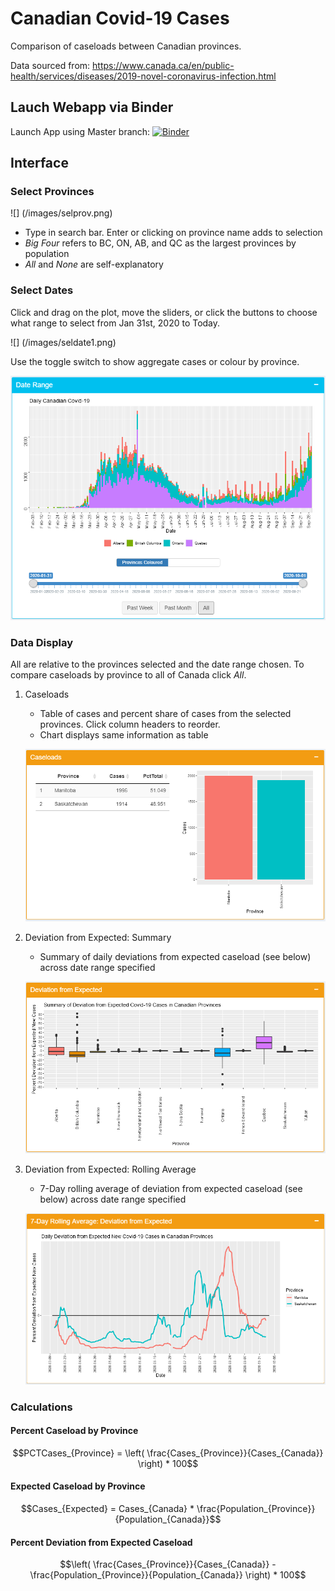
# Canadian Covid-19 Cases

Comparison of caseloads between Canadian provinces.

Data sourced from: https://www.canada.ca/en/public-health/services/diseases/2019-novel-coronavirus-infection.html

## Lauch Webapp via Binder

Launch App using Master branch: [![Binder](https://mybinder.org/badge_logo.svg)](https://mybinder.org/v2/gh/TheZetner/cases/master?urlpath=shiny/inst/app/)

## Interface

### Select Provinces

![] (/images/selprov.png)

* Type in search bar. Enter or clicking on province name adds to selection
* _Big Four_ refers to BC, ON, AB, and QC as the largest provinces by population 
* _All_ and _None_ are self-explanatory

### Select Dates

Click and drag on the plot, move the sliders, or click the buttons to choose what range to select from Jan 31st, 2020 to Today.

![] (/images/seldate1.png)

Use the toggle switch to show aggregate cases or colour by province. 

![](/images/seldate2.png)

### Data Display

All are relative to the provinces selected and the date range chosen. To compare caseloads by province to all of Canada click _All_.

1. Caseloads
    * Table of cases and percent share of cases from the selected provinces. Click column headers to reorder.
    * Chart displays same information as table
  
    ![](/images/caseloads.png)
  
2. Deviation from Expected: Summary
    * Summary of daily deviations from expected caseload (see below) across date range specified

    ![](/images/summary.png)

3. Deviation from Expected: Rolling Average
    * 7-Day rolling average of deviation from expected caseload (see below) across date range specified

    ![](/images/rolling.png)

### Calculations

#### Percent Caseload by Province

$$PCTCases_{Province} = \left( \frac{Cases_{Province}}{Cases_{Canada}} \right) * 100$$

#### Expected Caseload by Province

$$Cases_{Expected} = Cases_{Canada} * \frac{Population_{Province}}{Population_{Canada}}$$

#### Percent Deviation from Expected Caseload

$$\left( \frac{Cases_{Province}}{Cases_{Canada}} - \frac{Population_{Province}}{Population_{Canada}} \right) * 100$$
